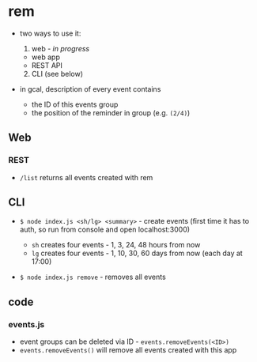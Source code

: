 # rem

  - two ways to use it:
    1. web - *in progress*
      - web app
      - REST API
    2. CLI (see below)

  - in gcal, description of every event contains
    - the ID of this events group
    - the position of the reminder in group (e.g. `(2/4)`)

## Web

### REST

  - `/list` returns all events created with rem

## CLI

  - `$ node index.js <sh/lg> <summary>` - create events (first time it has to auth, so run from console and open localhost:3000)
    - `sh` creates four events - 1, 3, 24, 48 hours from now
    - `lg` creates four events - 1, 10, 30, 60 days from now (each day at 17:00)

  - `$ node index.js remove` - removes all events

## code

### events.js

  - event groups can be deleted via ID - `events.removeEvents(<ID>)`
  - `events.removeEvents()` will remove all events created with this app
